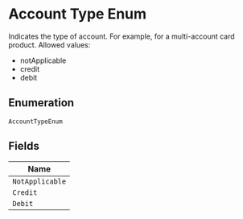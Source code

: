
# Account Type Enum

Indicates the type of account. For example, for a multi-account card product.
Allowed values:

* notApplicable
* credit
* debit

## Enumeration

`AccountTypeEnum`

## Fields

| Name |
|  --- |
| `NotApplicable` |
| `Credit` |
| `Debit` |

